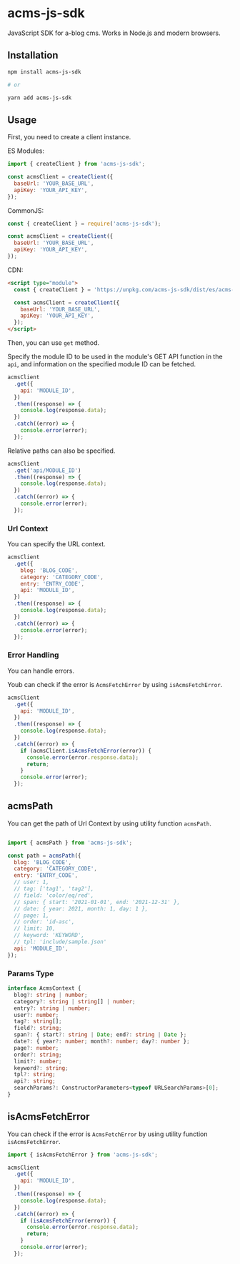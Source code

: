 # acms-js-sdk

JavaScript SDK for a-blog cms. Works in Node.js and modern browsers.

## Installation

```bash
npm install acms-js-sdk

# or

yarn add acms-js-sdk
```

## Usage

First, you need to create a client instance.

ES Modules:

```js
import { createClient } from 'acms-js-sdk';

const acmsClient = createClient({
  baseUrl: 'YOUR_BASE_URL',
  apiKey: 'YOUR_API_KEY',
});
```

CommonJS:

```js
const { createClient } = require('acms-js-sdk');

const acmsClient = createClient({
  baseUrl: 'YOUR_BASE_URL',
  apiKey: 'YOUR_API_KEY',
});
```

CDN:

```html
<script type="module">
  const { createClient } = 'https://unpkg.com/acms-js-sdk/dist/es/acms-js-sdk.js';

  const acmsClient = createClient({
    baseUrl: 'YOUR_BASE_URL',
    apiKey: 'YOUR_API_KEY',
  });
</script>
```

Then, you can use `get` method.

Specify the module ID to be used in the module's GET API function in the `api`, and information on the specified module ID can be fetched.

```js
acmsClient
  .get({
    api: 'MODULE_ID',
  })
  .then((response) => {
    console.log(response.data);
  })
  .catch((error) => {
    console.error(error);
  });
```

Relative paths can also be specified.

```js
acmsClient
  .get('api/MODULE_ID')
  .then((response) => {
    console.log(response.data);
  })
  .catch((error) => {
    console.error(error);
  });
```

### Url Context

You can specify the URL context.

```js
acmsClient
  .get({
    blog: 'BLOG_CODE',
    category: 'CATEGORY_CODE',
    entry: 'ENTRY_CODE',
    api: 'MODULE_ID',
  })
  .then((response) => {
    console.log(response.data);
  })
  .catch((error) => {
    console.error(error);
  });
```

### Error Handling

You can handle errors.

Youb can check if the error is `AcmsFetchError` by using `isAcmsFetchError`.

```js
acmsClient
  .get({
    api: 'MODULE_ID',
  })
  .then((response) => {
    console.log(response.data);
  })
  .catch((error) => {
    if (acmsClient.isAcmsFetchError(error)) {
      console.error(error.response.data);
      return;
    }
    console.error(error);
  });
```

## acmsPath

You can get the path of Url Context by using utility function `acmsPath`.

```js

import { acmsPath } from 'acms-js-sdk';

const path = acmsPath({
  blog: 'BLOG_CODE',
  category: 'CATEGORY_CODE',
  entry: 'ENTRY_CODE',
  // user: 1,
  // tag: ['tag1', 'tag2'],
  // field: 'color/eq/red',
  // span: { start: '2021-01-01', end: '2021-12-31' },
  // date: { year: 2021, month: 1, day: 1 },
  // page: 1,
  // order: 'id-asc',
  // limit: 10,
  // keyword: 'KEYWORD',
  // tpl: 'include/sample.json'
  api: 'MODULE_ID',
});
```

### Params Type

```ts
interface AcmsContext {
  blog?: string | number;
  category?: string | string[] | number;
  entry?: string | number;
  user?: number;
  tag?: string[];
  field?: string;
  span?: { start?: string | Date; end?: string | Date };
  date?: { year?: number; month?: number; day?: number };
  page?: number;
  order?: string;
  limit?: number;
  keyword?: string;
  tpl?: string;
  api?: string;
  searchParams?: ConstructorParameters<typeof URLSearchParams>[0];
}
```

## isAcmsFetchError

You can check if the error is `AcmsFetchError` by using utility function `isAcmsFetchError`.

```js
import { isAcmsFetchError } from 'acms-js-sdk';

acmsClient
  .get({
    api: 'MODULE_ID',
  })
  .then((response) => {
    console.log(response.data);
  })
  .catch((error) => {
    if (isAcmsFetchError(error)) {
      console.error(error.response.data);
      return;
    }
    console.error(error);
  });
```
